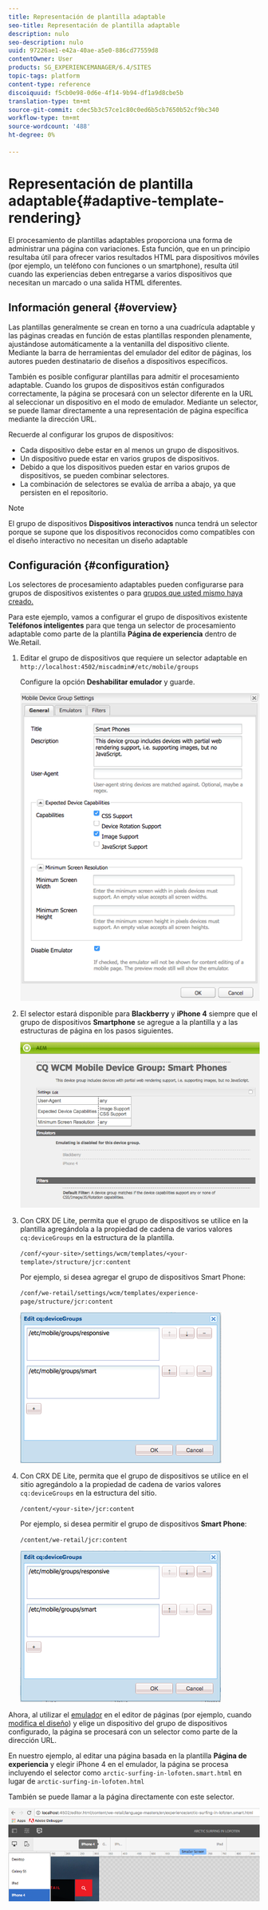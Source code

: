 ```yaml
---
title: Representación de plantilla adaptable
seo-title: Representación de plantilla adaptable
description: nulo
seo-description: nulo
uuid: 97226ae1-e42a-40ae-a5e0-886cd77559d8
contentOwner: User
products: SG_EXPERIENCEMANAGER/6.4/SITES
topic-tags: platform
content-type: reference
discoiquuid: f5cb0e98-0d6e-4f14-9b94-df1a9d8cbe5b
translation-type: tm+mt
source-git-commit: cdec5b3c57ce1c80c0ed6b5cb7650b52cf9bc340
workflow-type: tm+mt
source-wordcount: '488'
ht-degree: 0%

---
```



# Representación de plantilla adaptable{#adaptive-template-rendering}

El procesamiento de plantillas adaptables proporciona una forma de administrar una página con variaciones. Esta función, que en un principio resultaba útil para ofrecer varios resultados HTML para dispositivos móviles (por ejemplo, un teléfono con funciones o un smartphone), resulta útil cuando las experiencias deben entregarse a varios dispositivos que necesitan un marcado o una salida HTML diferentes.

## Información general {#overview}

Las plantillas generalmente se crean en torno a una cuadrícula adaptable y las páginas creadas en función de estas plantillas responden plenamente, ajustándose automáticamente a la ventanilla del dispositivo cliente. Mediante la barra de herramientas del emulador del editor de páginas, los autores pueden destinatario de diseños a dispositivos específicos.

También es posible configurar plantillas para admitir el procesamiento adaptable. Cuando los grupos de dispositivos están configurados correctamente, la página se procesará con un selector diferente en la URL al seleccionar un dispositivo en el modo de emulador. Mediante un selector, se puede llamar directamente a una representación de página específica mediante la dirección URL.

Recuerde al configurar los grupos de dispositivos:

* Cada dispositivo debe estar en al menos un grupo de dispositivos.
* Un dispositivo puede estar en varios grupos de dispositivos.
* Debido a que los dispositivos pueden estar en varios grupos de dispositivos, se pueden combinar selectores.
* La combinación de selectores se evalúa de arriba a abajo, ya que persisten en el repositorio.

>[!NOTE]
>
>El grupo de dispositivos **Dispositivos interactivos** nunca tendrá un selector porque se supone que los dispositivos reconocidos como compatibles con el diseño interactivo no necesitan un diseño adaptable

## Configuración {#configuration}

Los selectores de procesamiento adaptables pueden configurarse para grupos de dispositivos existentes o para [grupos que usted mismo haya creado.](/help/sites-developing/mobile.md#device-groups)

Para este ejemplo, vamos a configurar el grupo de dispositivos existente **Teléfonos inteligentes** para que tenga un selector de procesamiento adaptable como parte de la plantilla **Página de experiencia** dentro de We.Retail.

1. Editar el grupo de dispositivos que requiere un selector adaptable en `http://localhost:4502/miscadmin#/etc/mobile/groups`

   Configure la opción **Deshabilitar emulador** y guarde.

   ![chlimage_1-157](assets/chlimage_1-157.png)

1. El selector estará disponible para **Blackberry** y **iPhone 4** siempre que el grupo de dispositivos **Smartphone** se agregue a la plantilla y a las estructuras de página en los pasos siguientes.

   ![chlimage_1-158](assets/chlimage_1-158.png)

1. Con CRX DE Lite, permita que el grupo de dispositivos se utilice en la plantilla agregándola a la propiedad de cadena de varios valores `cq:deviceGroups` en la estructura de la plantilla.

   `/conf/<your-site>/settings/wcm/templates/<your-template>/structure/jcr:content`

   Por ejemplo, si desea agregar el grupo de dispositivos Smart Phone:

   `/conf/we-retail/settings/wcm/templates/experience-page/structure/jcr:content`

   ![chlimage_1-159](assets/chlimage_1-159.png)

1. Con CRX DE Lite, permita que el grupo de dispositivos se utilice en el sitio agregándolo a la propiedad de cadena de varios valores `cq:deviceGroups` en la estructura del sitio.

   `/content/<your-site>/jcr:content`

   Por ejemplo, si desea permitir el grupo de dispositivos **Smart Phone**:

   `/content/we-retail/jcr:content`

   ![chlimage_1-160](assets/chlimage_1-160.png)

Ahora, al utilizar el [emulador](/help/sites-authoring/responsive-layout.md#layout-definitions-device-emulation-and-breakpoints) en el editor de páginas (por ejemplo, cuando [modifica el diseño](/help/sites-authoring/responsive-layout.md)) y elige un dispositivo del grupo de dispositivos configurado, la página se procesará con un selector como parte de la dirección URL.

En nuestro ejemplo, al editar una página basada en la plantilla **Página de experiencia** y elegir iPhone 4 en el emulador, la página se procesa incluyendo el selector como `arctic-surfing-in-lofoten.smart.html` en lugar de `arctic-surfing-in-lofoten.html`

También se puede llamar a la página directamente con este selector.

![chlimage_1-161](assets/chlimage_1-161.png)

